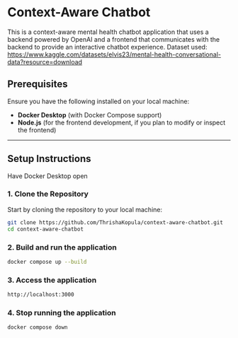 # Context-Aware Chatbot

This is a context-aware mental health chatbot application that uses a backend powered by OpenAI and a frontend that communicates with the backend to provide an interactive chatbot experience.
Dataset used: https://www.kaggle.com/datasets/elvis23/mental-health-conversational-data?resource=download

## Prerequisites

Ensure you have the following installed on your local machine:

- **Docker Desktop** (with Docker Compose support)
- **Node.js** (for the frontend development, if you plan to modify or inspect the frontend)

---

## Setup Instructions

Have Docker Desktop open

### 1. Clone the Repository

Start by cloning the repository to your local machine:

```sh
git clone https://github.com/ThrishaKopula/context-aware-chatbot.git
cd context-aware-chatbot
```

### 2. Build and run the application

```sh
docker compose up --build
```

### 3. Access the application

```sh
http://localhost:3000
```


### 4. Stop running the application

```sh
docker compose down
```


